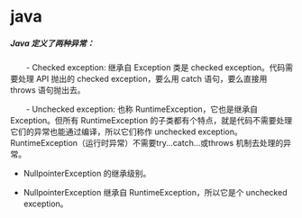 # java

##### Java 定义了两种异常：

　　- Checked exception: 继承自 Exception 类是 checked exception。代码需要处理 API 抛出的 checked exception，要么用 catch 语句，要么直接用 throws 语句抛出去。

　　- Unchecked exception: 也称 RuntimeException，它也是继承自 Exception。但所有 RuntimeException 的子类都有个特点，就是代码不需要处理它们的异常也能通过编译，所以它们称作 unchecked exception。RuntimeException（运行时异常）不需要try...catch...或throws 机制去处理的异常。

* NullpointerException 的继承级别。 

* NullpointerException 继承自 RuntimeException，所以它是个 unchecked exception。
